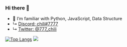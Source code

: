 ### Hi there 👋

- 🌱 I’m familiar with Python, JavaScript, Data Structure
- ↳ [Discord: chili#7777](https://stackedit.io/https://discordapp.com/users/407759734305849345)
- ↳ [Twitter: @777_chili](https://twitter.com/777_chili)


[![Top Langs](https://github-readme-stats.vercel.app/api/top-langs/?username=chilipolygon&hide=language1,language2&layout=compact)](https://github.com/chilipolygon/github-readme-stats)
<img src="https://github-readme-stats.vercel.app/api?username=chilipolygon&&show_icons=true&title_color=ffffff&icon_color=bb2acf&text_color=daf7dc&bg_color=151515">
